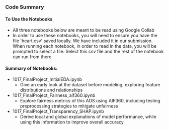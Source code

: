 ### Code Summary

#### To Use the Notebooks
- All three notebooks below are meant to be read using Google Collab
- In order to use these notebooks, you will need to ensure you have the file 'heart.csv' saved locally. We have included it in our submission. When running each notebook, in order to read in the data, you will be prompted to select a file. Select this csv file and the rest of the notebook can run from there

#### Summary of Notebooks:
- 1017_FinalProject_InitialEDA.ipynb
	- Give an early look at the dataset before modeling, exploring feature distributions and relationships
- 1017_FinalProject_Fairness_aif360.ipynb
	- Explore fairness metrics of this ADS using AIF360, including testing preprocessing strategies to mitigate unfairness
- 1017_FinalProject_Transparency_SHAP.ipynb
	- Derive local and global explanations of model performance, while using this information to improve overall accuracy

